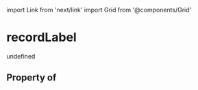 import Link from 'next/link'
import Grid from '@components/Grid'

# recordLabel

undefined

## Property of



